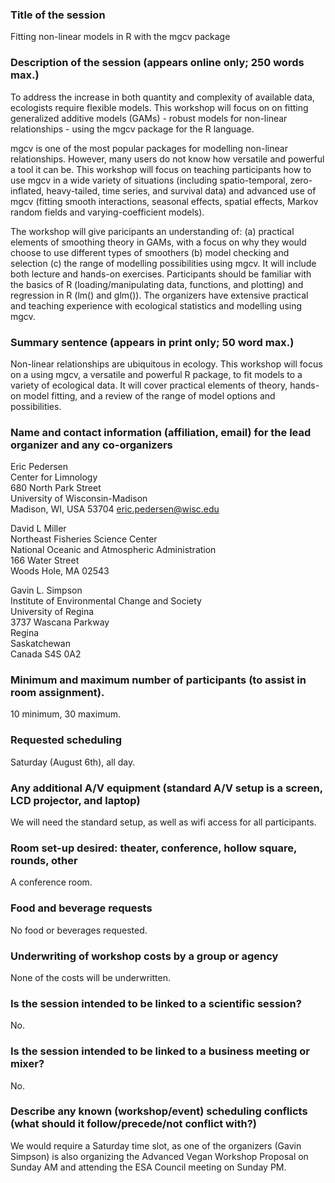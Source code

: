 ### Title of the session

Fitting non-linear models in R with the mgcv package

### Description of the session (appears online only; 250 words max.)

To address the increase in both quantity and complexity of available data, ecologists require flexible models. This workshop will focus on on fitting generalized additive models (GAMs) - robust models for non-linear relationships - using the mgcv package for the R language.

mgcv is one of the most popular packages for modelling non-linear relationships. However, many users do not know how versatile and powerful a tool it can be. This workshop will focus on teaching participants how to use mgcv in a wide variety of situations (including spatio-temporal, zero-inflated, heavy-tailed, time series, and survival data) and advanced use of mgcv (fitting smooth interactions, seasonal effects, spatial effects, Markov random fields and varying-coefficient models).

The workshop will give paricipants an understanding of: (a) practical elements of smoothing theory in GAMs, with a focus on why they would choose to use different types of smoothers (b) model checking and selection (c) the range of modelling possibilities using mgcv.  It will include both lecture and hands-on exercises. Participants should be familiar with the basics of R (loading/manipulating data, functions, and plotting) and regression in R (lm() and glm()). The organizers have extensive practical and teaching experience with ecological statistics and modelling using mgcv.

### Summary sentence (appears in print only; 50 word max.)

Non-linear relationships are ubiquitous in ecology.  This workshop will focus on a using mgcv, a versatile and powerful R package, to fit models to a variety of ecological data. It will cover practical elements of theory, hands-on model fitting, and a review of the range of model options and possibilities.

### Name and contact information (affiliation, email) for the lead organizer and any co-organizers

Eric Pedersen  
Center for Limnology  
680 North Park Street  
University of Wisconsin-Madison  
Madison, WI, USA 53704 
eric.pedersen@wisc.edu

David L Miller  
Northeast Fisheries Science Center  
National Oceanic and Atmospheric Administration  
166 Water Street  
Woods Hole, MA 02543

Gavin L. Simpson  
Institute of Environmental Change and Society  
University of Regina  
3737 Wascana Parkway  
Regina  
Saskatchewan  
Canada
S4S 0A2

### Minimum and maximum number of participants (to assist in room assignment).
10 minimum, 30 maximum.

### Requested scheduling
Saturday (August 6th), all day. 

### Any additional A/V equipment (standard A/V setup is a screen, LCD projector, and laptop)
We will need the standard setup, as well as wifi access for all participants.

### Room set-up desired: theater, conference, hollow square, rounds, other
A conference room.

### Food and beverage requests
No food or beverages requested.

### Underwriting of workshop costs by a group or agency
None of the costs will be underwritten.

### Is the session intended to be linked to a scientific session?
No.

### Is the session intended to be linked to a business meeting or mixer?
No. 

### Describe any known (workshop/event) scheduling conflicts (what should it follow/precede/not conflict with?)
We would require a Saturday time slot, as one of the organizers (Gavin Simpson) is also organizing 
the Advanced Vegan Workshop Proposal on Sunday AM and attending the ESA Council meeting on Sunday PM.
